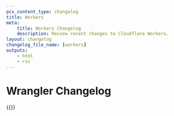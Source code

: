 ```yaml
---
pcx_content_type: changelog
title: Workers
meta:
    title: Workers Changelog
    description: Review recent changes to Cloudflare Workers.
layout: changelog
changelog_file_name: [workers]
outputs:
    - html
    - rss
---
```


# Wrangler Changelog

<!-- Actual content lives in /data/changelogs/workers.yaml. Update the file there for new entries to appear here. For more details, refer to https://developers.cloudflare.com/style-guide/documentation-content-strategy/content-types/changelog/#yaml-file -->

{{<product-changelog>}}